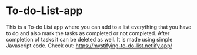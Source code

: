 # To-do-List-app
This is a To-do List app where you can add to a list everything that you have to do and also mark the tasks as completed or not completed.
After completion of tasks it can be deleted as well.
It is made using simple Javascript code.
Check out: https://mystifying-to-do-list.netlify.app/
